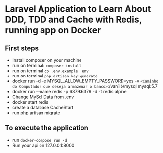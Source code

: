 # Laravel Application to Learn About DDD, TDD and Cache with Redis, running app on Docker

## First steps
- Install composer on your machine
- run on terminal: `composer install`
- run on terminal `cp .env.example .env`
- run on terminal `php artisan key:generate`
- docker run -d -e MYSQL_ALLOW_EMPTY_PASSWORD=yes -v `<Caminho do Computador que deseja armazenar o banco>`:/var/lib/mysql mysql:5.7
- docker run --name redis -p 6379:6379 -d -t redis:alpine
- Change MySql Data from .env
- docker start redis
- create a database CacheStart
- run php artisan migrate

## To execute the application 
- run `docker-compose run -d`
- Run your api on 127.0.0.1:8000
